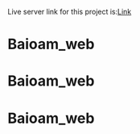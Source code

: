 Live server link for this project is:[Link](https://saurbhmoynak.github.io/Baioam-Website/)
# Baioam_web
# Baioam_web
# Baioam_web
